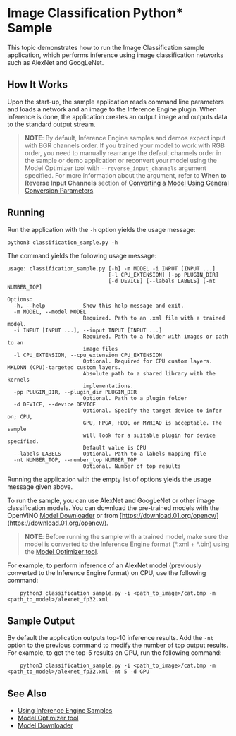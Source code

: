 # Image Classification Python* Sample

This topic demonstrates how to run the Image Classification sample application, which performs
inference using image classification networks such as AlexNet and GoogLeNet.

## How It Works

Upon the start-up, the sample application reads command line parameters and loads a network and an image to the Inference
Engine plugin. When inference is done, the application creates an
output image and outputs data to the standard output stream.

> **NOTE**: By default, Inference Engine samples and demos expect input with BGR channels order. If you trained your model to work with RGB order, you need to manually rearrange the default channels order in the sample or demo application or reconvert your model using the Model Optimizer tool with `--reverse_input_channels` argument specified. For more information about the argument, refer to **When to Reverse Input Channels** section of [Converting a Model Using General Conversion Parameters](./docs/MO_DG/prepare_model/convert_model/Converting_Model_General.md).

## Running

Run the application with the `-h` option yields the usage message:
```
python3 classification_sample.py -h
```
The command yields the following usage message:
```
usage: classification_sample.py [-h] -m MODEL -i INPUT [INPUT ...]
                                [-l CPU_EXTENSION] [-pp PLUGIN_DIR]
                                [-d DEVICE] [--labels LABELS] [-nt NUMBER_TOP]

Options:
  -h, --help            Show this help message and exit.
  -m MODEL, --model MODEL
                        Required. Path to an .xml file with a trained model.
  -i INPUT [INPUT ...], --input INPUT [INPUT ...]
                        Required. Path to a folder with images or path to an
                        image files
  -l CPU_EXTENSION, --cpu_extension CPU_EXTENSION
                        Optional. Required for CPU custom layers. MKLDNN (CPU)-targeted custom layers.
                        Absolute path to a shared library with the kernels
                        implementations.
  -pp PLUGIN_DIR, --plugin_dir PLUGIN_DIR
                        Optional. Path to a plugin folder
  -d DEVICE, --device DEVICE
                        Optional. Specify the target device to infer on; CPU,
                        GPU, FPGA, HDDL or MYRIAD is acceptable. The sample
                        will look for a suitable plugin for device specified.
                        Default value is CPU
  --labels LABELS       Optional. Path to a labels mapping file
  -nt NUMBER_TOP, --number_top NUMBER_TOP
                        Optional. Number of top results
```

Running the application with the empty list of options yields the usage message given above.

To run the sample, you can use AlexNet and GoogLeNet or other image classification models. You can download the pre-trained models with the OpenVINO [Model Downloader](https://github.com/opencv/open_model_zoo/tree/2018/model_downloader) or from [https://download.01.org/opencv/](https://download.01.org/opencv/).

> **NOTE**: Before running the sample with a trained model, make sure the model is converted to the Inference Engine format (\*.xml + \*.bin) using the [Model Optimizer tool](./docs/MO_DG/Deep_Learning_Model_Optimizer_DevGuide.md).

For example, to perform inference of an AlexNet model (previously converted to the Inference Engine format) on CPU, use the following command:

```
    python3 classification_sample.py -i <path_to_image>/cat.bmp -m <path_to_model>/alexnet_fp32.xml
```

## Sample Output

By default the application outputs top-10 inference results.
Add the `-nt` option to the previous command to modify the number of top output results.
For example, to get the top-5 results on GPU, run the following command:
```
    python3 classification_sample.py -i <path_to_image>/cat.bmp -m <path_to_model>/alexnet_fp32.xml -nt 5 -d GPU
```

## See Also
* [Using Inference Engine Samples](./docs/IE_DG/Samples_Overview.md)
* [Model Optimizer tool](./docs/MO_DG/Deep_Learning_Model_Optimizer_DevGuide.md)
* [Model Downloader](https://github.com/opencv/open_model_zoo/tree/2018/model_downloader)
